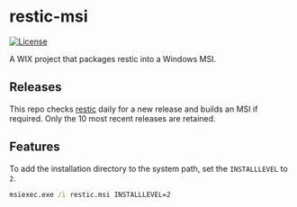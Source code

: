# restic-msi

[![License](https://img.shields.io/badge/license-MIT-blue.svg)](LICENSE)

A WIX project that packages restic into a Windows MSI.

## Releases

This repo checks [restic](https://github.com/restic/restic) daily for a new release
and builds an MSI if required. Only the 10 most recent releases are retained.

## Features

To add the installation directory to the system path, set the `INSTALLLEVEL` to `2`.

```bat
msiexec.exe /i restic.msi INSTALLLEVEL=2
```
